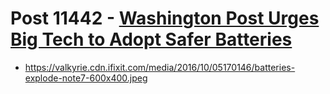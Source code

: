 # Post 11442 - [Washington Post Urges Big Tech to Adopt Safer Batteries](https://www.ifixit.com/News/11442/washington-post-urges-big-tech-to-adopt-safer-batteries)

- https://valkyrie.cdn.ifixit.com/media/2016/10/05170146/batteries-explode-note7-600x400.jpeg
